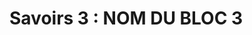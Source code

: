 #  Savoirs 3 : <!-- varexp:begin BLOC3 -->NOM DU BLOC 3<!-- varexp:end -->


<!-- start-replace-subnav depth=1 -->

<!-- end-replace-subnav -->


